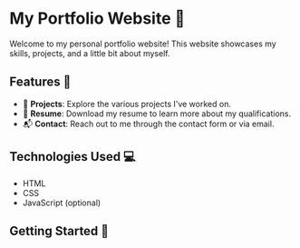 # My Portfolio Website 🚀

Welcome to my personal portfolio website! This website showcases my skills, projects, and a little bit about myself.

## Features 🌟

- 📂 **Projects**: Explore the various projects I've worked on.
- 📄 **Resume**: Download my resume to learn more about my qualifications.
- 📬 **Contact**: Reach out to me through the contact form or via email.

## Technologies Used 💻

- HTML
- CSS
- JavaScript (optional)

## Getting Started 🚦
